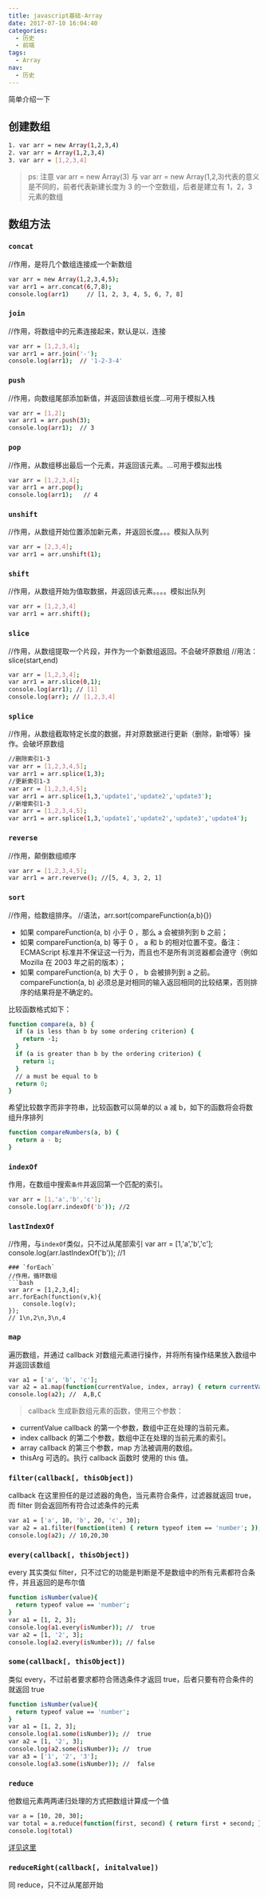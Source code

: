 ```yaml
---
title: javascript基础-Array
date: 2017-07-10 16:04:40
categories:
  - 历史
  - 前端
tags:
  - Array
nav:
  - 历史
---
```


简单介绍一下

<!--more-->

## 创建数组

```bash
1. var arr = new Array(1,2,3,4)
2. var arr = Array(1,2,3,4)
3. var arr = [1,2,3,4]
```

> ps: 注意 var arr = new Array(3) 与 var arr = new Array(1,2,3)代表的意义是不同的，前者代表新建长度为 3 的一个空数组，后者是建立有 1，2，3 元素的数组

## 数组方法

### `concat`

//作用，是将几个数组连接成一个新数组

```bash
var arr = new Array(1,2,3,4,5);
var arr1 = arr.concat(6,7,8);
console.log(arr1)     // [1, 2, 3, 4, 5, 6, 7, 8]

```

### `join`

//作用，将数组中的元素连接起来，默认是以`，`连接

```bash
var arr = [1,2,3,4];
var arr1 = arr.join('-');
console.log(arr1);  // '1-2-3-4'
```

### `push`

//作用，向数组尾部添加新值，并返回该数组长度...可用于模拟入栈

```bash
var arr = [1,2];
var arr1 = arr.push(3);
console.log(arr1);  // 3
```

### `pop`

//作用，从数组移出最后一个元素，并返回该元素。...可用于模拟出栈

```bash
var arr = [1,2,3,4];
var arr1 = arr.pop();
console.log(arr1);   // 4

```

### `unshift`

//作用，从数组开始位置添加新元素，并返回长度。。。模拟入队列

```bash
var arr = [2,3,4];
var arr1 = arr.unshift(1);
```

### `shift`

//作用，从数组开始为值取数据，并返回该元素。。。。模拟出队列

```bash
var arr = [1,2,3,4]
var arr1 = arr.shift();
```

### `slice`

//作用，从数组提取一个片段，并作为一个新数组返回。不会破坏原数组
//用法： slice(start,end)

```bash
var arr = [1,2,3,4];
var arr1 = arr.slice(0,1);
console.log(arr1); // [1]
console.log(arr); // [1,2,3,4]
```

### `splice`

//作用，从数组截取特定长度的数据，并对原数据进行更新（删除，新增等）操作。会破坏原数组

```bash
//删除索引1-3
var arr = [1,2,3,4,5];
var arr1 = arr.splice(1,3);
//更新索引1-3
var arr = [1,2,3,4,5];
var arr1 = arr.splice(1,3,'update1','update2','update3');
//新增索引1-3
var arr = [1,2,3,4,5];
var arr1 = arr.splice(1,3,'update1','update2','update3','update4');
```

### `reverse`

//作用，颠倒数组顺序

```bash
var arr = [1,2,3,4,5];
var arr1 = arr.reverve(); //[5, 4, 3, 2, 1]
```

### `sort`

//作用，给数组排序。
//语法，arr.sort(compareFunction(a,b){})

- 如果 compareFunction(a, b) 小于 0 ，那么 a 会被排列到 b 之前；
- 如果 compareFunction(a, b) 等于 0 ， a 和 b 的相对位置不变。备注： ECMAScript 标准并不保证这一行为，而且也不是所有浏览器都会遵守（例如 Mozilla 在 2003 年之前的版本）；
- 如果 compareFunction(a, b) 大于 0 ， b 会被排列到 a 之前。
  compareFunction(a, b) 必须总是对相同的输入返回相同的比较结果，否则排序的结果将是不确定的。

比较函数格式如下：

```bash
function compare(a, b) {
  if (a is less than b by some ordering criterion) {
    return -1;
  }
  if (a is greater than b by the ordering criterion) {
    return 1;
  }
  // a must be equal to b
  return 0;
}
```

希望比较数字而非字符串，比较函数可以简单的以 a 减 b，如下的函数将会将数组升序排列

```bash
function compareNumbers(a, b) {
  return a - b;
}
```

### `indexOf`

作用，在数组中搜索`条件`并返回第一个匹配的索引。

```bash
var arr = [1,'a','b','c'];
console.log(arr.indexOf('b')); //2
```

### `lastIndexOf`

//作用，与`indexOf`类似，只不过从尾部索引
var arr = [1,'a','b','c'];
console.log(arr.lastIndexOf('b')); //1

````
### `forEach`
//作用，循环数组
```bash
var arr = [1,2,3,4];
arr.forEach(function(v,k){
    console.log(v);
});
// 1\n,2\n,3\n,4
````

### `map`

遍历数组，并通过 callback 对数组元素进行操作，并将所有操作结果放入数组中并返回该数组

```bash
var a1 = ['a', 'b', 'c'];
var a2 = a1.map(function(currentValue, index, array) { return currentValue.toUpperCase(); });
console.log(a2); //  A,B,C
```

> callback
> 生成新数组元素的函数，使用三个参数：

- currentValue
  callback 的第一个参数，数组中正在处理的当前元素。
- index
  callback 的第二个参数，数组中正在处理的当前元素的索引。
- array
  callback 的第三个参数，map 方法被调用的数组。
- thisArg
  可选的。执行 callback 函数时 使用的 this 值。

### `filter(callback[, thisObject])`

callback 在这里担任的是过滤器的角色，当元素符合条件，过滤器就返回 true，而 filter 则会返回所有符合过滤条件的元素

```bash
var a1 = ['a', 10, 'b', 20, 'c', 30];
var a2 = a1.filter(function(item) { return typeof item == 'number'; });
console.log(a2); // 10,20,30
```

### `every(callback[, thisObject])`

every 其实类似 filter，只不过它的功能是判断是不是数组中的所有元素都符合条件，并且返回的是布尔值

```bash
function isNumber(value){
  return typeof value == 'number';
}
var a1 = [1, 2, 3];
console.log(a1.every(isNumber)); //  true
var a2 = [1, '2', 3];
console.log(a2.every(isNumber)); // false
```

### `some(callback[, thisObject])`

类似 every，不过前者要求都符合筛选条件才返回 true，后者只要有符合条件的就返回 true

```bash
function isNumber(value){
  return typeof value == 'number';
}
var a1 = [1, 2, 3];
console.log(a1.some(isNumber)); //  true
var a2 = [1, '2', 3];
console.log(a2.some(isNumber)); //  true
var a3 = ['1', '2', '3'];
console.log(a3.some(isNumber)); //  false
```

### `reduce`

他数组元素两两递归处理的方式把数组计算成一个值

```bash
var a = [10, 20, 30];
var total = a.reduce(function(first, second) { return first + second; }, 0);
console.log(total)
```

[详见这里](http://www.supernever.com/2017/01/24/reduce/)

### `reduceRight(callback[, initalvalue])`

同 reduce，只不过从尾部开始
